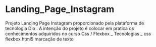 # Landing_Page_Instagram
Projeto Landing Page Instagram proporcionado pela plataforma de tecnologia Dio . A intenção do projeto é colocar em pratica os conhecimentos adquiridos no curso Css / Flexbox
  _ Tecnologias _
   css flexbox
   html5  marcação de texto
